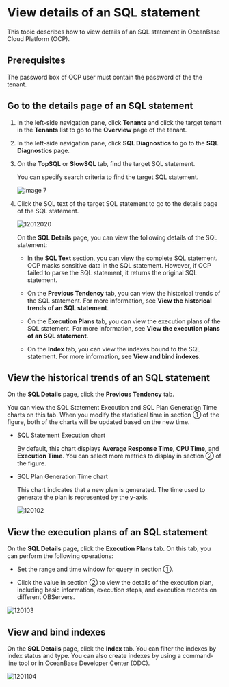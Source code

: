 # View details of an SQL statement

This topic describes how to view details of an SQL statement in OceanBase Cloud Platform (OCP).

## Prerequisites

The password box of OCP user must contain the password of the the tenant.

## Go to the details page of an SQL statement

1. In the left-side navigation pane, click **Tenants** and click the target tenant in the **Tenants** list to go to the **Overview** page of the tenant.

2. In the left-side navigation pane, click **SQL Diagnostics** to go to the **SQL Diagnostics** page.

3. On the **TopSQL** or **SlowSQL** tab, find the target SQL statement.

   You can specify search criteria to find the target SQL statement.

   ![Image 7](https://obbusiness-private.oss-cn-shanghai.aliyuncs.com/doc/img/ocp/403-ce/%E6%9F%A5%E7%9C%8Bsql%E8%AF%A6%E6%83%85-1.png)

4. Click the SQL text of the target SQL statement to go to the details page of the SQL statement.

   ![12012020](https://obbusiness-private.oss-cn-shanghai.aliyuncs.com/doc/img/ocp/403-ce/sql%E8%AF%A6%E6%83%85%E9%A1%B5-1.png)

   On the **SQL Details** page, you can view the following details of the SQL statement:

   * In the **SQL Text** section, you can view the complete SQL statement. OCP masks sensitive data in the SQL statement. However, if OCP failed to parse the SQL statement, it returns the original SQL statement.

   * On the **Previous Tendency** tab, you can view the historical trends of the SQL statement. For more information, see **View the historical trends of an SQL statement**.

   * On the **Execution Plans** tab, you can view the execution plans of the SQL statement. For more information, see **View the execution plans of an SQL statement**.

   * On the **Index** tab, you can view the indexes bound to the SQL statement. For more information, see **View and bind indexes**.

## View the historical trends of an SQL statement

On the **SQL Details** page, click the **Previous Tendency** tab.

You can view the SQL Statement Execution and SQL Plan Generation Time charts on this tab. When you modify the statistical time in section ① of the figure, both of the charts will be updated based on the new time.

* SQL Statement Execution chart

   By default, this chart displays **Average Response Time**, **CPU Time**, and **Execution Time**. You can select more metrics to display in section ② of the figure.

* SQL Plan Generation Time chart

   This chart indicates that a new plan is generated. The time used to generate the plan is represented by the y-axis.

   ![120102](https://obbusiness-private.oss-cn-shanghai.aliyuncs.com/doc/img/ocp/403-ce/SQL%E8%AF%A6%E6%83%85-1.png)

## View the execution plans of an SQL statement

On the **SQL Details** page, click the **Execution Plans** tab. On this tab, you can perform the following operations:

* Set the range and time window for query in section ①.

* Click the value in section ② to view the details of the execution plan, including basic information, execution steps, and execution records on different OBServers.

![120103](https://obbusiness-private.oss-cn-shanghai.aliyuncs.com/doc/img/ocp/sql%E6%89%A7%E8%A1%8C%E8%AE%A1%E5%88%922.png)

## View and bind indexes

On the **SQL Details** page, click the **Index** tab. You can filter the indexes by index status and type. You can also create indexes by using a command-line tool or in OceanBase Developer Center (ODC).

![1201104](https://obbusiness-private.oss-cn-shanghai.aliyuncs.com/doc/img/ocp/sql%E7%B4%A2%E5%BC%952.png)
